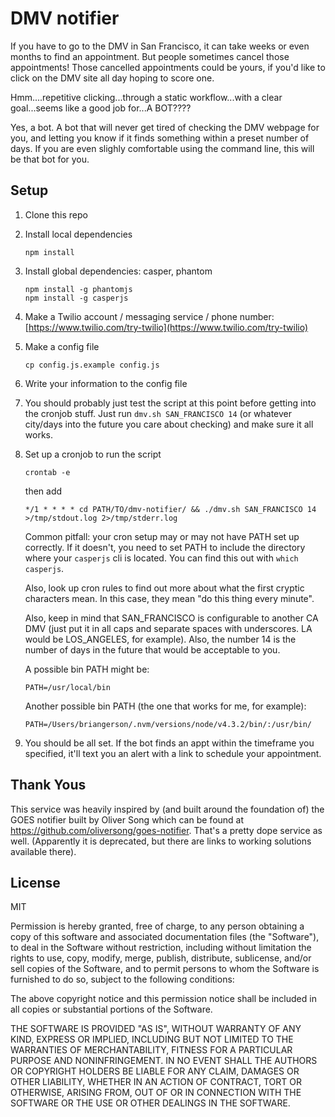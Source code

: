 # DMV notifier

If you have to go to the DMV in San Francisco, it can take weeks or even months to find an appointment. But people sometimes cancel those appointments! Those cancelled appointments could be yours, if you'd like to click on the DMV site all day hoping to score one.

Hmm....repetitive clicking...through a static workflow...with a clear goal...seems like a good job for...A BOT????

Yes, a bot. A bot that will never get tired of checking the DMV webpage for you, and letting you know if it finds something within a preset number of days. If you are even slighly comfortable using the command line, this will be that bot for you. 

## Setup

1. Clone this repo
2. Install local dependencies

    ```
    npm install
    ```

3. Install global dependencies: casper, phantom

    ```
    npm install -g phantomjs
    npm install -g casperjs
    ```

4. Make a Twilio account / messaging service / phone number: [https://www.twilio.com/try-twilio](https://www.twilio.com/try-twilio)
5. Make a config file

    ```
    cp config.js.example config.js
    ```

6. Write your information to the config file

6. You should probably just test the script at this point before getting into the cronjob stuff. Just run `dmv.sh SAN_FRANCISCO 14` (or whatever city/days into the future you care about checking) and make sure it all works.

7. Set up a cronjob to run the script

    ```
    crontab -e
    ```

    then add

    ```
    */1 * * * * cd PATH/TO/dmv-notifier/ && ./dmv.sh SAN_FRANCISCO 14 >/tmp/stdout.log 2>/tmp/stderr.log
    ```

    Common pitfall: your cron setup may or may not have PATH set up correctly. If it doesn't, you need to set PATH to include the directory where your `casperjs` cli is located. You can find this out with `which casperjs`.

    Also, look up cron rules to find out more about what the first cryptic characters mean. In this case, they mean "do this thing every minute". 

    Also, keep in mind that SAN_FRANCISCO is configurable to another CA DMV (just put it in all caps and separate spaces with underscores. LA would be LOS_ANGELES, for example). Also, the number 14 is the number of days in the future that would be acceptable to you.

    A possible bin PATH might be: 

    ```
    PATH=/usr/local/bin
    ```

    Another possible bin PATH (the one that works for me, for example):

    ```
    PATH=/Users/briangerson/.nvm/versions/node/v4.3.2/bin/:/usr/bin/
    ```

8. You should be all set. If the bot finds an appt within the timeframe you specified, it'll text you an alert with a link to schedule your appointment. 


## Thank Yous
This service was heavily inspired by (and built around the foundation of) the GOES notifier built by Oliver Song which can be found at https://github.com/oliversong/goes-notifier. That's a pretty dope service as well. (Apparently it is deprecated, but there are links to working solutions available there).

## License
MIT

Permission is hereby granted, free of charge, to any person obtaining a copy of this software and associated documentation files (the "Software"), to deal in the Software without restriction, including without limitation the rights to use, copy, modify, merge, publish, distribute, sublicense, and/or sell copies of the Software, and to permit persons to whom the Software is furnished to do so, subject to the following conditions:

The above copyright notice and this permission notice shall be included in all copies or substantial portions of the Software.

THE SOFTWARE IS PROVIDED "AS IS", WITHOUT WARRANTY OF ANY KIND, EXPRESS OR IMPLIED, INCLUDING BUT NOT LIMITED TO THE WARRANTIES OF MERCHANTABILITY, FITNESS FOR A PARTICULAR PURPOSE AND NONINFRINGEMENT. IN NO EVENT SHALL THE AUTHORS OR COPYRIGHT HOLDERS BE LIABLE FOR ANY CLAIM, DAMAGES OR OTHER LIABILITY, WHETHER IN AN ACTION OF CONTRACT, TORT OR OTHERWISE, ARISING FROM, OUT OF OR IN CONNECTION WITH THE SOFTWARE OR THE USE OR OTHER DEALINGS IN THE SOFTWARE.
